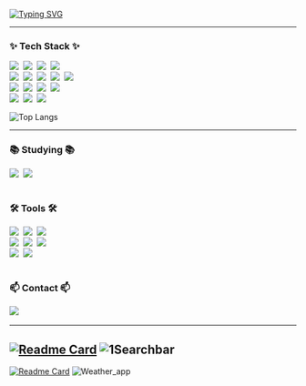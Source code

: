 [![Typing SVG](https://readme-typing-svg.demolab.com?pause=1000&color=FFFFFF&background=0D0D0D&center=true&vCenter=true&width=435&lines=Hi%2C+I'm+Minyeong%F0%9F%98%81;Your+Frontend+Developer%F0%9F%AA%84)](https://git.io/typing-svg)

--- 
<h3>✨ Tech Stack ✨</h3>
<div > 
  <img src="https://img.shields.io/badge/typescript-3178C6?style=for-the-badge&logo=typescript&logoColor=white"/></a>&nbsp 
  <img src="https://img.shields.io/badge/react-20232a.svg?style=for-the-badge&logo=react&logoColor=61DAFB" />&nbsp
  <img src="https://img.shields.io/badge/reactrouter-CA4245?style=for-the-badge&logo=reactrouter&logoColor=white"/></a>&nbsp 
   <img src="https://img.shields.io/badge/supabase-3FCF8E?style=for-the-badge&logo=supabase&logoColor=white"/></a>&nbsp  
  <br>
   <img src="https://img.shields.io/badge/html5-E34F26?style=for-the-badge&logo=html5&logoColor=white"/></a>&nbsp  
  <img src="https://img.shields.io/badge/css-663399?style=for-the-badge&logo=css&logoColor=white"/></a>&nbsp
  <img src="https://img.shields.io/badge/javascript-F7DF1E.svg?style=for-the-badge&logo=javascript&logoColor=20232a" />&nbsp
  <img src="https://img.shields.io/badge/netlify-00C7B7?style=for-the-badge&logo=netlify&logoColor=white"/></a>&nbsp 
  <img src="https://img.shields.io/badge/vite-646CFF?style=for-the-badge&logo=vite&logoColor=white"/></a>&nbsp 
  <br>
  <img src="https://img.shields.io/badge/tailwindcss-06B6D4?style=for-the-badge&logo=tailwindcss&logoColor=white"/></a>&nbsp 
   <img src="https://img.shields.io/badge/daisyui-1AD1A5?style=for-the-badge&logo=daisyui&logoColor=white"/></a>&nbsp
  <img src="https://img.shields.io/badge/shadcnui-000000?style=for-the-badge&logo=shadcnui&logoColor=white"/></a>&nbsp 
  <img src="https://img.shields.io/badge/sass-CC6699?style=for-the-badge&logo=sass&logoColor=white"/></a>&nbsp 
  <br>     
  <img src="https://img.shields.io/badge/vitest-6E9F18?style=for-the-badge&logo=vitest&logoColor=white"/></a>&nbsp 
  <img src="https://img.shields.io/badge/testinglibrary-E33332?style=for-the-badge&logo=testinglibrary&logoColor=white"/></a>&nbsp 
  <img src="https://img.shields.io/badge/jest-C21325?style=for-the-badge&logo=jest&logoColor=white"/></a>&nbsp 
   </div>

 ![Top Langs](https://github-readme-stats.vercel.app/api/top-langs/?username=manonsfoto&layout=compact)
  
---
<h3>📚 Studying 📚</h3>
<div >
   <img src="https://img.shields.io/badge/three.js-000000?style=for-the-badge&logo=threedotjs&logoColor=white"/></a>&nbsp 
   <img src="https://img.shields.io/badge/next.js-000000?style=for-the-badge&logo=nextdotjs&logoColor=white"/></a>&nbsp 
  </div>
 <br>
<h3 >🛠 Tools 🛠</h3>
<div >
  <img src="https://img.shields.io/badge/git-F05033.svg?style=for-the-badge&logo=git&logoColor=white" />&nbsp
  <img src="https://img.shields.io/badge/github-181717.svg?style=for-the-badge&logo=github&logoColor=white" />&nbsp
  <img src="https://img.shields.io/badge/VSCode-2C2C32.svg?style=for-the-badge&logo=visual-studio-code&logoColor=22ABF3" />&nbsp
</div>

<div >
  <img src="https://img.shields.io/badge/figma-F24E1E.svg?style=for-the-badge&logo=figma&logoColor=white" />&nbsp
   <img src="https://img.shields.io/badge/postman-FF6C37?style=for-the-badge&logo=postman&logoColor=white"/></a>&nbsp  
  <img src="https://img.shields.io/badge/trello-0052CC?style=for-the-badge&logo=trello&logoColor=white"/></a>&nbsp 
  </div>

<div >
  <img src="https://img.shields.io/badge/Notion-F3F3F3.svg?style=for-the-badge&logo=notion&logoColor=black" />&nbsp
    <img src="https://img.shields.io/badge/canva-00C4CC?style=for-the-badge&logo=canva&logoColor=white"/></a>&nbsp     
  </div>
 <br>
<h3 >📫 Contact 📫</h3>
<div >
    <img src="https://img.shields.io/badge/Linkedin-0A66C2?style=for-the-badge" />&nbsp 
</div>

---
[![Readme Card](https://github-readme-stats.vercel.app/api/pin/?username=manonsfoto&repo=Rezept_Supabase)](https://github.com/manonsfoto/Rezept_Supabase)
![1Searchbar](https://github.com/user-attachments/assets/f7adebde-503a-4c66-98ec-177d7632e051)
---
[![Readme Card](https://github-readme-stats.vercel.app/api/pin/?username=manonsfoto&repo=Weather_App)](https://github.com/manonsfoto/Weather_App)
![Weather_app](https://github.com/user-attachments/assets/5b999b14-596d-4240-994e-2e24dbfcb624)
